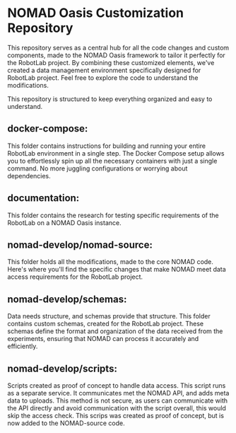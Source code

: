 # NOMAD Oasis Customization Repository 

This repository serves as a central hub for all the code changes and custom components, made to the NOMAD Oasis framework to tailor it perfectly for the RobotLab project. 
By combining these customized elements, we've created a data management environment specifically designed for RobotLab project. Feel free to explore the code to understand the modifications.

This repository is structured to keep everything organized and easy to understand.

## docker-compose:
This folder contains instructions for building and running your entire RobotLab environment in a single step. The Docker Compose setup allows you to effortlessly spin up all the necessary containers with just a single command. No more juggling configurations or worrying about dependencies.

## documentation:
This folder contains the research for testing specific requirements of the RobotLab on a NOMAD Oasis instance. 

## nomad-develop/nomad-source:
This folder holds all the modifications, made to the core NOMAD code. Here's where you'll find the specific changes that make NOMAD meet data access requirements for the RobotLab project. 

## nomad-develop/schemas:
Data needs structure, and schemas provide that structure. This folder contains custom schemas, created for the RobotLab project. These schemas define the format and organization of the data received from the experiments, ensuring that NOMAD can process it accurately and efficiently.

## nomad-develop/scripts:
Scripts created as proof of concept to handle data access. This script runs as a separate service. It communicates met the NOMAD API, and adds meta data to uploads. This method is not secure, as users can communicate with the API directly and avoid communication with the script overall, this would skip the access check.
This scrips was created as proof of concept, but is now added to the NOMAD-source code.

